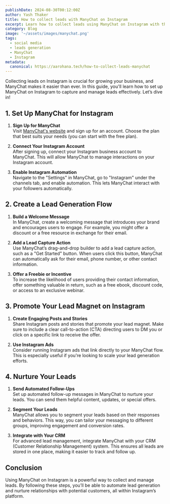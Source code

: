 ```yaml
---
publishDate: 2024-08-30T00:12:00Z
author: Yash Thaker
title: How to collect leads with ManyChat on Instagram
excerpt: Learn how to collect leads using ManyChat on Instagram with this step-by-step guide.
category: Blog
image: '~/assets/images/manychat.png'
tags:
  - social media
  - leads generation
  - ManyChat
  - Instagram
metadata:
  canonical: https://aarohana.tech/how-to-collect-leads-manychat
---
```


Collecting leads on Instagram is crucial for growing your business, and ManyChat makes it easier than ever. In this guide, you'll learn how to set up ManyChat on Instagram to capture and manage leads effectively. Let’s dive in!

## 1. Set Up ManyChat for Instagram

1. **Sign Up for ManyChat**  
   Visit [ManyChat's website](https://manychat.partnerlinks.io/igtbl6yyhq11) and sign up for an account. Choose the plan that best suits your needs (you can start with the free plan).

2. **Connect Your Instagram Account**  
   After signing up, connect your Instagram business account to ManyChat. This will allow ManyChat to manage interactions on your Instagram account.

3. **Enable Instagram Automation**  
   Navigate to the "Settings" in ManyChat, go to "Instagram" under the channels tab, and enable automation. This lets ManyChat interact with your followers automatically.

## 2. Create a Lead Generation Flow

1. **Build a Welcome Message**  
   In ManyChat, create a welcoming message that introduces your brand and encourages users to engage. For example, you might offer a discount or a free resource in exchange for their email.

2. **Add a Lead Capture Action**  
   Use ManyChat’s drag-and-drop builder to add a lead capture action, such as a "Get Started" button. When users click this button, ManyChat can automatically ask for their email, phone number, or other contact information.

3. **Offer a Freebie or Incentive**  
   To increase the likelihood of users providing their contact information, offer something valuable in return, such as a free ebook, discount code, or access to an exclusive webinar.

## 3. Promote Your Lead Magnet on Instagram

1. **Create Engaging Posts and Stories**  
   Share Instagram posts and stories that promote your lead magnet. Make sure to include a clear call-to-action (CTA) directing users to DM you or click on a specific link to receive the offer.

2. **Use Instagram Ads**  
   Consider running Instagram ads that link directly to your ManyChat flow. This is especially useful if you're looking to scale your lead generation efforts.

## 4. Nurture Your Leads

1. **Send Automated Follow-Ups**  
   Set up automated follow-up messages in ManyChat to nurture your leads. You can send them helpful content, updates, or special offers.

2. **Segment Your Leads**  
   ManyChat allows you to segment your leads based on their responses and behaviors. This way, you can tailor your messaging to different groups, improving engagement and conversion rates.

3. **Integrate with Your CRM**  
   For advanced lead management, integrate ManyChat with your CRM (Customer Relationship Management) system. This ensures all leads are stored in one place, making it easier to track and follow up.

## Conclusion

Using ManyChat on Instagram is a powerful way to collect and manage leads. By following these steps, you’ll be able to automate lead generation and nurture relationships with potential customers, all within Instagram’s platform.
